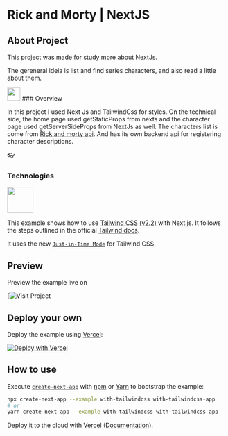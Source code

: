 # Rick and Morty | NextJS

## About Project

This project was made for study more about NextJs.

The gereneral ideia is list and find series characters, and also read a little about them.

<img width="30" src="https://img.icons8.com/color/344/search--v1.png" /> 
### Overview

In this project I used Next Js and TailwindCss for styles. On the technical side, the home page used getStaticProps from nexts and the character page used getServerSideProps from NextJs as well. The characters list is come from [Rick and morty api](https://rickandmortyapi.com/). And has its own backend api for registering character descriptions.

:eyeglasses:
### Technologies

<div style='display: flex;'>
  <img width="60" src="https://cdn.jsdelivr.net/gh/devicons/devicon/icons/tailwindcss/tailwindcss-original-wordmark.svg" />
  
</div>


This example shows how to use [Tailwind CSS](https://tailwindcss.com/) [(v2.2)](https://blog.tailwindcss.com/tailwindcss-2-2) with Next.js. It follows the steps outlined in the official [Tailwind docs](https://tailwindcss.com/docs/guides/nextjs).

It uses the new [`Just-in-Time Mode`](https://tailwindcss.com/docs/just-in-time-mode) for Tailwind CSS.

## Preview

Preview the example live on 

[![Visit Project](rick-and-morty-nextjs-pearl.vercel.app/)

## Deploy your own

Deploy the example using [Vercel](https://vercel.com?utm_source=github&utm_medium=readme&utm_campaign=next-example):

[![Deploy with Vercel](https://vercel.com/button)](https://vercel.com/new/git/external?repository-url=https://github.com/vercel/next.js/tree/canary/examples/with-tailwindcss&project-name=with-tailwindcss&repository-name=with-tailwindcss)

## How to use

Execute [`create-next-app`](https://github.com/vercel/next.js/tree/canary/packages/create-next-app) with [npm](https://docs.npmjs.com/cli/init) or [Yarn](https://yarnpkg.com/lang/en/docs/cli/create/) to bootstrap the example:

```bash
npx create-next-app --example with-tailwindcss with-tailwindcss-app
# or
yarn create next-app --example with-tailwindcss with-tailwindcss-app
```

Deploy it to the cloud with [Vercel](https://vercel.com/new?utm_source=github&utm_medium=readme&utm_campaign=next-example) ([Documentation](https://nextjs.org/docs/deployment)).
